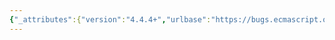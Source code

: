 ```yaml
---
{"_attributes":{"version":"4.4.4+","urlbase":"https://bugs.ecmascript.org/","maintainer":"dherman@mozilla.com"},"bug":{"bug_id":3833,"creation_ts":"2015-02-11 17:01:00 -0800","short_desc":"chapter 21: misc editorial","delta_ts":"2015-02-12 12:17:44 -0800","product":"Draft for 6th Edition","component":"editorial issue","version":"Rev 32: February 2, 2015 Draft","rep_platform":"All","op_sys":"All","bug_status":"RESOLVED","resolution":"FIXED","priority":"Normal","bug_severity":"normal","everconfirmed":true,"reporter":{"uid":"jmdyck","name":"Michael Dyck"},"assigned_to":{"uid":"allen","name":"Allen Wirfs-Brock"},"long_desc":[{"commentid":12325,"comment_count":0,"who":{"uid":"jmdyck","name":"Michael Dyck"},"bug_when":"2015-02-11 17:01:22 -0800","thetext":"----------------------------------------\nIn 21.1.2.1 \"String.fromCharCode ( ...codeUnits )\":\n\n{1}\n21.1.2.1 / step 1:\nLet /codeUnits/ is be a List containing the arguments passed to this function.\n\n    Delete \"is\"\n\n----------------------------------------\nIn 21.1.2.2 \"String.fromCodePoint ( ...codePoints )\":\n\n{2}\n21.1.2.2 / step 2:\nLet /length/ be number of elements in /codePoints/.\n\n    Insert \"the\" before \"number\"\n\n----------------------------------------\nIn 21.1.2.4 \"String.raw ( template , ...substitutions )\":\n\n{3}\n21.1.2.4 / step 13.g:\nIf /nextIndex</ /numberOfSubstitutions/, let /next/ be ...\n\n    Insert space before less-than sign.\n\n{4}\n21.1.2.4 / step 13.h:\nElse, let /next/ is the empty String.\n\n    s|is|be|\n\n----------------------------------------\nIn 21.1.3.6 \"String.prototype.endsWith ( searchString [ , endPosition] )\":\n\n{5}\n21.1.3.6 / step 16:\nIf the /searchLength/ sequence of elements of /S/ starting at /start/ ...\n\n    The phrase \"the /searchLength/ sequence of elements\" doesn't make sense.\n    Change to \"the sequence of /searchLength/ elements\".\n\n----------------------------------------\nIn 21.1.3.12 \"String.prototype.normalize ( [ form ] )\":\n\n{6}\n21.1.3.12 / step 8:\nLet /ns/ be the String value is the result of normalizing /S/ ...\n\n    After \"value\", insert \"that\"\n\n----------------------------------------\nIn 21.1.3.14 \"String.prototype.replace (searchValue, replaceValue )\":\n\n{7}\n21.1.3.14 / step 8:\nIf /functionReplace/ is *false*, then\n\n    s|functionReplace|functionalReplace}\n\n----------------------------------------\nIn 21.1.3.14.1 \"Runtime Semantics: GetReplaceSubstitution Abstract Operation\":\n\n{8}\n21.1.3.14.1 / step 8:\nAssert:Type( /replacement/) is String\n\n    After colon, insert a space.\n\n----------------------------------------\nIn 21.1.3.18 \"String.prototype.startsWith ( searchString [, position ] )\":\n\n{9}\n21.1.3.18 / step 15:\nIf the /searchLength/ sequence of elements of /S/ starting at /start/ ...\n\n    The phrase \"the /searchLength/ sequence of elements\" doesn't make sense.\n    Change to \"the sequence of <var>searchLength</var> elements\".\n\n----------------------------------------\nIn 21.2.2.8.1 \"Runtime Semantics: CharacterSetMatcher Abstract Operation\":\n\n{10}\n21.2.2.8.1 / step 1:\nReturn an internal Matcher closure that takes two arguments, a State /x/ and a\nContinuation /c/, and performs the following steps steps when evaluated:\n\n    Delete extra \"steps\"\n\n----------------------------------------\nIn 21.2.3.1 \"RegExp ( pattern, flags )\":\n\n{11}\n21.2.3.1 / step 6.a:\nLet /P/ be be Get(/pattern/, \"source\").\n\n    Delete extra \"be\"\n\n----------------------------------------\nIn 21.2.4.2 \"get RegExp [ @@species ]\":\n\n{12}\n21.2.4.2 / step 1:\nReturn *this*.\n\n    s|*this*|the *this* value|\n\n----------------------------------------\nIn 21.2.5.2.1 \"Runtime Semantics: RegExpExec ( R, S ) Abstract Operation\":\n\n{13}\n21.2.5.2.1 / step 5.d:\nReturn(/result/).\n\n    Insert space after \"Return\".\n    Delete parentheses.\n\n----------------------------------------\nIn 21.2.5.6 \"RegExp.prototype [ @@match ] ( string )\":\n\n{14}\n21.2.5.6 / step 7:\nIf /global/ is false, then\n\n    Put \"false\" in bold.\n\nXXXXXXXXXXXXXXXXXXXXXXXXXXXXXXXXXXXXXXXXXXXXXXXXXXXXXXXXXXXXXXXXXXXXXXXXXXXXXXXX"},{"commentid":12340,"comment_count":1,"who":{"uid":"allen","name":"Allen Wirfs-Brock"},"bug_when":"2015-02-11 18:02:30 -0800","thetext":"fixed in rev33 editor's draft"},{"commentid":12480,"comment_count":2,"who":{"uid":"allen","name":"Allen Wirfs-Brock"},"bug_when":"2015-02-12 12:17:44 -0800","thetext":"fixed in rev33"}]}}
---
```

